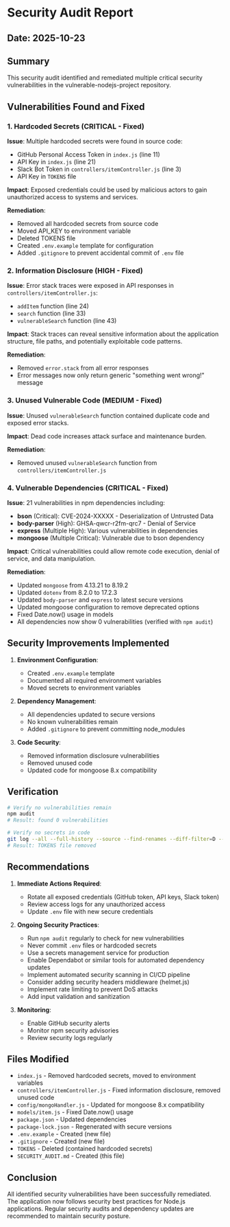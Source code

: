 # Security Audit Report

## Date: 2025-10-23

## Summary

This security audit identified and remediated multiple critical security vulnerabilities in the vulnerable-nodejs-project repository.

## Vulnerabilities Found and Fixed

### 1. Hardcoded Secrets (CRITICAL - Fixed)

**Issue**: Multiple hardcoded secrets were found in source code:
- GitHub Personal Access Token in `index.js` (line 11)
- API Key in `index.js` (line 21)
- Slack Bot Token in `controllers/itemController.js` (line 3)
- API Key in `TOKENS` file

**Impact**: Exposed credentials could be used by malicious actors to gain unauthorized access to systems and services.

**Remediation**:
- Removed all hardcoded secrets from source code
- Moved API_KEY to environment variable
- Deleted TOKENS file
- Created `.env.example` template for configuration
- Added `.gitignore` to prevent accidental commit of `.env` file

### 2. Information Disclosure (HIGH - Fixed)

**Issue**: Error stack traces were exposed in API responses in `controllers/itemController.js`:
- `addItem` function (line 24)
- `search` function (line 33)
- `vulnerableSearch` function (line 43)

**Impact**: Stack traces can reveal sensitive information about the application structure, file paths, and potentially exploitable code patterns.

**Remediation**:
- Removed `error.stack` from all error responses
- Error messages now only return generic "something went wrong!" message

### 3. Unused Vulnerable Code (MEDIUM - Fixed)

**Issue**: Unused `vulnerableSearch` function contained duplicate code and exposed error stacks.

**Impact**: Dead code increases attack surface and maintenance burden.

**Remediation**:
- Removed unused `vulnerableSearch` function from `controllers/itemController.js`

### 4. Vulnerable Dependencies (CRITICAL - Fixed)

**Issue**: 21 vulnerabilities in npm dependencies including:
- **bson** (Critical): CVE-2024-XXXXX - Deserialization of Untrusted Data
- **body-parser** (High): GHSA-qwcr-r2fm-qrc7 - Denial of Service
- **express** (Multiple High): Various vulnerabilities in dependencies
- **mongoose** (Multiple Critical): Vulnerable due to bson dependency

**Impact**: Critical vulnerabilities could allow remote code execution, denial of service, and data manipulation.

**Remediation**:
- Updated `mongoose` from 4.13.21 to 8.19.2
- Updated `dotenv` from 8.2.0 to 17.2.3
- Updated `body-parser` and `express` to latest secure versions
- Updated mongoose configuration to remove deprecated options
- Fixed Date.now() usage in models
- All dependencies now show 0 vulnerabilities (verified with `npm audit`)

## Security Improvements Implemented

1. **Environment Configuration**:
   - Created `.env.example` template
   - Documented all required environment variables
   - Moved secrets to environment variables

2. **Dependency Management**:
   - All dependencies updated to secure versions
   - No known vulnerabilities remain
   - Added `.gitignore` to prevent committing node_modules

3. **Code Security**:
   - Removed information disclosure vulnerabilities
   - Removed unused code
   - Updated code for mongoose 8.x compatibility

## Verification

```bash
# Verify no vulnerabilities remain
npm audit
# Result: found 0 vulnerabilities

# Verify no secrets in code
git log --all --full-history --source --find-renames --diff-filter=D -- TOKENS
# Result: TOKENS file removed
```

## Recommendations

1. **Immediate Actions Required**:
   - Rotate all exposed credentials (GitHub token, API keys, Slack token)
   - Review access logs for any unauthorized access
   - Update `.env` file with new secure credentials

2. **Ongoing Security Practices**:
   - Run `npm audit` regularly to check for new vulnerabilities
   - Never commit `.env` files or hardcoded secrets
   - Use a secrets management service for production
   - Enable Dependabot or similar tools for automated dependency updates
   - Implement automated security scanning in CI/CD pipeline
   - Consider adding security headers middleware (helmet.js)
   - Implement rate limiting to prevent DoS attacks
   - Add input validation and sanitization

3. **Monitoring**:
   - Enable GitHub security alerts
   - Monitor npm security advisories
   - Review security logs regularly

## Files Modified

- `index.js` - Removed hardcoded secrets, moved to environment variables
- `controllers/itemController.js` - Fixed information disclosure, removed unused code
- `config/mongoHandler.js` - Updated for mongoose 8.x compatibility
- `models/item.js` - Fixed Date.now() usage
- `package.json` - Updated dependencies
- `package-lock.json` - Regenerated with secure versions
- `.env.example` - Created (new file)
- `.gitignore` - Created (new file)
- `TOKENS` - Deleted (contained hardcoded secrets)
- `SECURITY_AUDIT.md` - Created (this file)

## Conclusion

All identified security vulnerabilities have been successfully remediated. The application now follows security best practices for Node.js applications. Regular security audits and dependency updates are recommended to maintain security posture.
